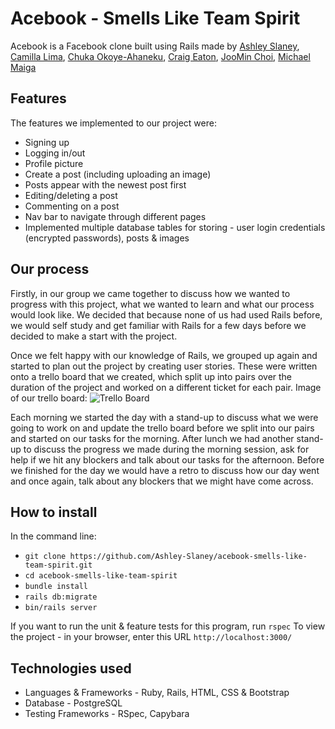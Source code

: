 # Acebook - Smells Like Team Spirit
Acebook is a Facebook clone built using Rails made by [Ashley Slaney](https://github.com/Ashley-Slaney), [Camilla Lima](https://github.com/camilla000), [Chuka Okoye-Ahaneku](https://github.com/coo990), [Craig Eaton](https://github.com/craigea92), [JooMin Choi](https://github.com/jooomin), [Michael Maiga](https://github.com/OptimusWall-E)
## Features
The features we implemented to our project were:
- Signing up
- Logging in/out
- Profile picture
- Create a post (including uploading an image)
- Posts appear with the newest post first
- Editing/deleting a post
- Commenting on a post
- Nav bar to navigate through different pages
- Implemented multiple database tables for storing - user login credentials (encrypted passwords), posts & images

## Our process
Firstly, in our group we came together to discuss how we wanted to progress with this project, what we wanted to learn and what our process would look like. We decided that because none of us had used Rails before, we would self study and get familiar with Rails for a few days before we decided to make a start with the project. 

Once we felt happy with our knowledge of Rails, we grouped up again and started to plan out the project by creating user stories. These were written onto a trello board that we created, which split up into pairs over the duration of the project and worked on a different ticket for each pair. Image of our trello board:
![Trello Board](https://i.imgur.com/kyaTLht.png)

Each morning we started the day with a stand-up to discuss what we were going to work on and update the trello board before we split into our pairs and started on our tasks for the morning. After lunch we had another stand-up to discuss the progress we made during the morning session, ask for help if we hit any blockers and talk about our tasks for the afternoon. Before we finished for the day we would have a retro to discuss how our day went and once again, talk about any blockers that we might have come across. 

## How to install
In the command line:
- ```git clone https://github.com/Ashley-Slaney/acebook-smells-like-team-spirit.git```
- ```cd acebook-smells-like-team-spirit```
- ```bundle install```
- ```rails db:migrate```
- ```bin/rails server```

If you want to run the unit & feature tests for this program, run ```rspec```
To view the project - in your browser, enter this URL ```http://localhost:3000/```

## Technologies used
- Languages & Frameworks - Ruby, Rails, HTML, CSS & Bootstrap
- Database - PostgreSQL
- Testing Frameworks - RSpec, Capybara